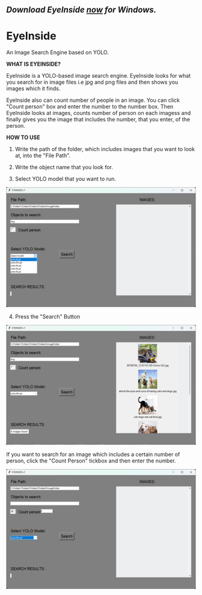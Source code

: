 *Download EyeInside [now](https://github.com/oguz81/EyeInsideV1/releases) for Windows.*
-
# EyeInside
An Image Search Engine based on YOLO.

**WHAT IS EYEINSIDE?**

EyeInside is a YOLO-based image search engine. EyeInside looks for what you search for in image files i.e jpg and png files and then shows you images which it finds.

EyeInside also can count number of people in an image. You can click "Count person" box and enter the number to the number box. Then EyeInside looks at images, counts number of person on each imagess and finally gives you the image that includes the number, that you enter, of the person.

**HOW TO USE**
1. Write the path of the folder, which includes images that you want to look at, into the "File Path".

2. Write the object name that you look for.

3. Select YOLO model that you want to run.

![Alt text](readme_images/image2.png)

4. Press the "Search" Button

![Alt text](readme_images/image3.png)

If you want to search for an image which includes a certain number of person, click the "Count Person" tickbox and then enter the number.

![Alt text](readme_images/image4.png)
